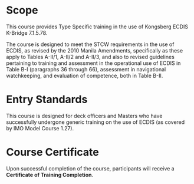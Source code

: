 # Scope

This course provides Type Specific training in the use of Kongsberg ECDIS K-Bridge 7.1.5.78.

The course is designed to meet the STCW requirements in the use of ECDIS, as revised by the 2010 Manila Amendments, specifically as these apply to Tables A-II/1, A-II/2 and A-II/3, and also to revised guidelines pertaining to training and assessment in the operational use of ECDIS in Table B-I (paragraphs 36 through 66), assessment in navigational watchkeeping, and evaluation of competence, both in Table B-II.

# Entry Standards

This course is designed for deck officers and Masters who have successfully undergone generic training on the use of ECDIS (as covered by IMO Model Course 1.27).

# Course Certificate

Upon successful completion of the course, participants will receive a **Certificate of Training Completion**.
